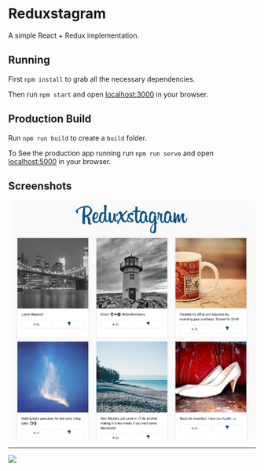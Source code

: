 # Reduxstagram

A simple React + Redux implementation.

## Running

First `npm install` to grab all the necessary dependencies. 

Then run `npm start` and open <localhost:3000> in your browser.

## Production Build

Run `npm run build` to create a `build` folder.

To See the production app running run `npm run serve` and open <localhost:5000> in your browser.

## Screenshots


![](https://github.com/hafeez-syed/redux/blob/master/v2/screenshots/home.png)

<hr />

![](https://github.com/hafeez-syed/redux/tree/master/v2/screenshots/details.png)
